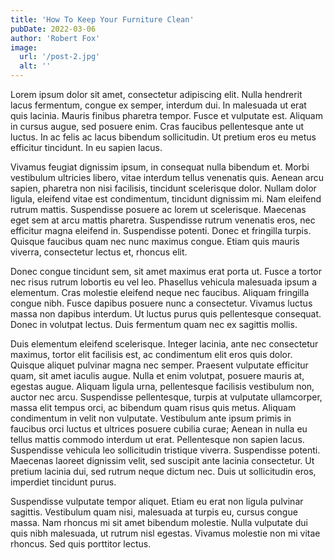 ```yaml
---
title: 'How To Keep Your Furniture Clean'
pubDate: 2022-03-06
author: 'Robert Fox'
image:
  url: '/post-2.jpg'
  alt: ''
---
```

Lorem ipsum dolor sit amet, consectetur adipiscing elit. Nulla hendrerit lacus fermentum, congue ex semper, interdum dui. In malesuada ut erat quis lacinia. Mauris finibus pharetra tempor. Fusce et vulputate est. Aliquam in cursus augue, sed posuere enim. Cras faucibus pellentesque ante ut luctus. In ac felis ac lacus bibendum sollicitudin. Ut pretium eros eu metus efficitur tincidunt. In eu sapien lacus.

Vivamus feugiat dignissim ipsum, in consequat nulla bibendum et. Morbi vestibulum ultricies libero, vitae interdum tellus venenatis quis. Aenean arcu sapien, pharetra non nisi facilisis, tincidunt scelerisque dolor. Nullam dolor ligula, eleifend vitae est condimentum, tincidunt dignissim mi. Nam eleifend rutrum mattis. Suspendisse posuere ac lorem ut scelerisque. Maecenas eget sem at arcu mattis pharetra. Suspendisse rutrum venenatis eros, nec efficitur magna eleifend in. Suspendisse potenti. Donec et fringilla turpis. Quisque faucibus quam nec nunc maximus congue. Etiam quis mauris viverra, consectetur lectus et, rhoncus elit.

Donec congue tincidunt sem, sit amet maximus erat porta ut. Fusce a tortor nec risus rutrum lobortis eu vel leo. Phasellus vehicula malesuada ipsum a elementum. Cras molestie eleifend neque nec faucibus. Aliquam fringilla congue nibh. Fusce dapibus posuere nunc a consectetur. Vivamus luctus massa non dapibus interdum. Ut luctus purus quis pellentesque consequat. Donec in volutpat lectus. Duis fermentum quam nec ex sagittis mollis.

Duis elementum eleifend scelerisque. Integer lacinia, ante nec consectetur maximus, tortor elit facilisis est, ac condimentum elit eros quis dolor. Quisque aliquet pulvinar magna nec semper. Praesent vulputate efficitur quam, sit amet iaculis augue. Nulla et enim volutpat, posuere mauris at, egestas augue. Aliquam ligula urna, pellentesque facilisis vestibulum non, auctor nec arcu. Suspendisse pellentesque, turpis at vulputate ullamcorper, massa elit tempus orci, ac bibendum quam risus quis metus. Aliquam condimentum in velit non vulputate. Vestibulum ante ipsum primis in faucibus orci luctus et ultrices posuere cubilia curae; Aenean in nulla eu tellus mattis commodo interdum ut erat. Pellentesque non sapien lacus. Suspendisse vehicula leo sollicitudin tristique viverra. Suspendisse potenti. Maecenas laoreet dignissim velit, sed suscipit ante lacinia consectetur. Ut pretium lacinia dui, sed rutrum neque dictum nec. Duis ut sollicitudin eros, imperdiet tincidunt purus.

Suspendisse vulputate tempor aliquet. Etiam eu erat non ligula pulvinar sagittis. Vestibulum quam nisi, malesuada at turpis eu, cursus congue massa. Nam rhoncus mi sit amet bibendum molestie. Nulla vulputate dui quis nibh malesuada, ut rutrum nisl egestas. Vivamus molestie non mi vitae rhoncus. Sed quis porttitor lectus.